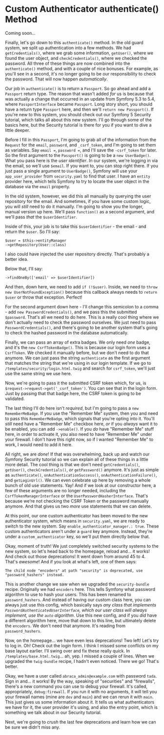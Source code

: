 # Custom Authenticator authenticate() Method

Coming soon...

Finally, let's go down to this `authenticate()` method. In the old guard system, we
split up authentication into a few methods. We had `getCredentials()`, where we grab
some information, `getUser()`, where we found the user object, and
`checkCredentials()`, where we checked the password. All three of these things are
now combined into the `authenticate()` method, and with a couple of nice bonuses. For
example, as you'll see in a second, it's no longer going to be our responsibility to
check the password. That will now happen *automatically*.

Our job in `authenticate()` is to return a `Passport`. So go ahead and add a
`Passport` return type. The reason that wasn't added *for* us is because that was
actually a change that occurred in an update from Symfony 5.3 to 5.4, where
`PassportInterface` became `Passport`. Long story short, you should have a return
type `Passport` here, and then we'll `return new Passport()`. If you're new to this
system, you should check out our Symfony 5 Security tutorial, which talks all about
this new system. I'll go through some of the basics here, but the Security tutorial
is there for you if you want to dive a little deeper.

Before I fill in this `Passport`, I'm going to grab all of the information from the
`Request` for the `email`, `password`, and `_csrf_token`, and I'm going to set them
as variables. Say `email =`, `password =`, and I'll save the `-csrf_token` for later.
So the first argument to the `Passport()` is going to be a `new UserBadge()`. What
you pass here is the *user identifier*. In our system, we're logging in via the
email, so we'll use `$email`. If you want to, you can stop right there. If you just
pass a single argument to `UserBadge()`, Symfony will use your `app_user_provider`
from `security.yaml` to find that user. I have an `entity` provider here, which tells
Symfony to try to locate the user object in the database via the `email` property.

In the old system, however, we did this all manually by querying the user repository
for the email. And sometimes, if you have some custom logic, you will *still* need to
do it manually. I'm going to show you the longer, manual version up here. We'll pass
`function()` as a second argument, and we'll pass *that* the `$userIdentifier`.

Inside of this, your job is to take this `$userIdentifier` - the email - and return
the `$user`. So I'll say:

```
$user = $this->entityManager
->getRepository(User::class)
```

I also could have injected the user repository directly. That's probably a better
idea.

Below that, I'll say:

```
->findOneBy(['email' => $userIdentifier])
```

And then, down here, we need to add `if (!$user)`. Inside, we need to `throw new
UserNotFoundException()` because this callback always needs to `return $user` or
throw that exception. Perfect!

For the second argument down here - I'll change this semicolon to a comma - add `new
PasswordCredentials()`, and we pass this the submitted `$password`. That's all we
need to do here. This is a really cool thing where we don't actually need to check
the password ourselves. We just need to pass `PasswordCredentials()`, and there's
going to be another system that's going to check the hashed password in the database
automatically.

Finally, we can pass an array of extra badges. We only need *one* badge, and it's the
`new CsrfTokenBadge()`. This is because our login form uses a `CsrfToken`. We checked
it manually before, but we don't need to do that anymore. We can just pass the string
`authenticate` as the first argument that matches the string that we're using in our
login template. If we go to `/templates/security/login.html.twig` and search for
`csrf_token`, we'll just use the same string we use here.

Now, we're going to pass it the submitted CSRF token which, for us, is
`$request->request->get('_csrf_token')`. You can see that in the login form. Just by
passing that that badge here, the CSRF token is going to be validated.

The last thing I'll do here isn't *required*, but I'm going to pass a `new
RememberMeBadge`. If you use the "Remember Me" system, then you and need to pass this
`RememberMeBadge`, which signals that you're opting into it. You'll *still* need have
a "Remember Me" checkbox here, *or* if you *always* want it to be enabled, you can
add `->enable()`. If you *do* have "Remember Me" stuff here, in order to activate it,
you also need to have "Remember Me" under your firewall. I don't have this right now,
so if I wanted "Remember Me" to work, I would need to add it here.

All right, we are *done*! If that was overwhelming, back up and watch our Symfony
Security tutorial so we can explain all of these things in a little more detail. The
cool thing is that we don't need `getCredentials()`, `getUser()`,
`checkCredentials()`, *or* `getPassword()` anymore. It's just as simple as
`authenticate()`, `onAuthenticationSuccess()`, `onAuthenticationFailure()`, and
`getLoginUrl()`. We can even celebrate up here by removing a whole bunch of old use
statements. Yay! And if we look at our constructor here, a few of these arguments are
no longer needed, including the `CsrfTokenManagerInterface` or the
`UserPasswordHasherInterface`. That's because we're not checking the CSRF Token or
the password manually anymore. And that gives us two *more* use statements that we
can delete.

At this point, our one custom authenticator has been moved to the new authenticator
system, which means in `security.yaml`, we are ready to switch to the new system. Say
`enable_authenticator_manager.: true`. These custom authenticators aren't under a
`guard` key anymore. Instead, they're under a `custom_authenticator` key, so we'll
put them directly below that.

Okay, moment of truth! We just completely switched security systems to the new
system, so let's head back to the homepage, reload and... it works! And check out
those deprecations! It went down from around 45 to 4. That's *awesome*! And if you
look at what's left, one of them says:

`The child node "encoders" at path "security" is
deprecated, use "password_hashers" instead.`

This is another change we saw when we upgraded the `security-bundle` recipe.
Originally we had `encoders` here. This tells Symfony what password algorithm to use
to hash your users. This has been renamed to `password_hashers`. And instead of
having our custom class here, you can always just use this config, which basically
says *any class that implements `PasswordAuthenticatedUserInterface`, which our user
class will always implement, use the `auto` algorithm*. Use this new config, and if
you *did* have a different algorithm here, move that down to this line, but
ultimately delete the `encoders`. We don't need that anymore. It's reading from
`password_hashers`.

Now, on the homepage... we have even less deprecations! Two left! Let's try to log
in. Oh! Check out the login form. I think I missed some conflicts on my base layout
earlier. I'll swing over and fix these really quick. In
`/templates/base.html.twig`... ah, yep. I missed a couple of lines. When we upgraded
the `twig-bundle` recipe, I hadn't even noticed. There we go! That's better.

Okay, we have a user called `abraca_admin@example.com` with password `tada`. Sign in
and... it works! By the way, speaking of "securities" and "firewalls", there's a new
command you can use to debug your firewall. It's called, appropriately,
`debug:firewall`. If you run it with no arguments, it will tell you your firewall
names (mine are `dev` and `main`) and we can rerun it with `main`. This just gives us
some information about it. It tells us what authenticators we have for it, the user
provider it's using, and also the entry point, which is something we talk about in
our Security tutorial.

Next, we're going to *crush* the last few deprecations and learn how we can be sure
we didn't miss any.
